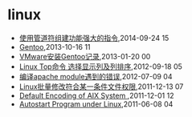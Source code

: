 # linux
* [使用管道符组建功能强大的指令](/2014/2014-09-24-using-pipe-operator-to-impl-powful-commands),2014-09-24 15
* [Gentoo](/2013/2013-10-16-gentoo-linux-grub-cant-start),2013-10-16 11
* [VMware安装Gentoo记录](/2013/2013-01-20-vmware-install-gentoo),2013-01-20 00
* [Linux Top命令 选择显示列及列排序](/2012/2012-09-18-linux-top-and-sort),2012-09-18 05
* [编译apache module遇到的错误](/2012/2012-07-09-compile-err-of-apache-module),2012-07-09 04
* [Linux批量修改符合某一条件文件权限](/2011/2011-12-13-batch_mod_permission_by_pattern_in_linux),2011-12-13 07
* [Default Encoding of AIX System ](/2011/2011-12-01-default-encoding-of-aix-system),2011-12-01 12
* [Autostart Program under Linux](/2011/2011-06-08-autostart-program-under-linux),2011-06-08 04
